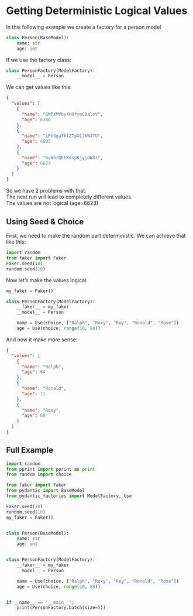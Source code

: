 # Getting Deterministic Logical Values

In this following example we create a factory for a person model

```py
class Person(BaseModel):
    name: str
    age: int
```
If we use the factory class:

```py
class PersonFactory(ModelFactory):
    __model__ = Person
```

We can get values like this:

```json
{
  "values": [
    {
      "name": "GMPXMVbyXHUfymCDaloV",
      "age": 6380
    },
    {
      "name": "iPhGgaTklZTpXCJkWJYU",
      "age": 4895
    },
    {
      "name": "bvWnrQEEKdspKjyjnWXs",
      "age": 6623
    }
  ]
}
```

So we have 2 problems with that.<br>
The next run will lead to completely different values.<br>
The values are not logical (age=6623)

## Using Seed & Choice

First, we need to make the random part deterministic. We can achieve that like this:

```py
import random
from faker import Faker
Faker.seed(10)
random.seed(10)
```


Now let’s make the values logical:
```py
my_faker = Faker()

class PersonFactory(ModelFactory):
    __faker__ = my_faker
    __model__ = Person

    name = Use(choice, ["Ralph", "Roxy", "Roy", "Ronald", "Rose"])
    age = Use(choice, range(10, 80))
```

And now it make more sense:<br>
```json
{
  "values": [
    {
      "name": "Ralph",
      "age": 64
    },
    {
      "name": "Ronald",
      "age": 11
    },
    {
      "name": "Roxy",
      "age": 68
    }
  ]
}
```
## Full Example

```py
import random
from pprint import pprint as print
from random import choice

from faker import Faker
from pydantic import BaseModel
from pydantic_factories import ModelFactory, Use

Faker.seed(10)
random.seed(10)
my_faker = Faker()


class Person(BaseModel):
    name: str
    age: int


class PersonFactory(ModelFactory):
    __faker__ = my_faker
    __model__ = Person

    name = Use(choice, ["Ralph", "Roxy", "Roy", "Ronald", "Rose"])
    age = Use(choice, range(10, 80))


if __name__ == '__main__':
    print(PersonFactory.batch(size=5))
```
